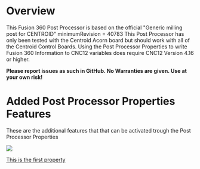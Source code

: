 # Overview
This Fusion 360 Post Processor is based on the official "Generic milling post for CENTROID" minimumRevision = 40783
This Post Processor has only been tested with the Centroid Acorn board but should work with all of the Centroid Control Boards.
Using the Post Processor Properties to write Fusion 360 Information to CNC12 variables does require CNC12 Version 4.16 or higher.

**Please report issues as such in GitHub. No Warranties are given. Use at your own risk!**

# Added Post Processor Properties Features
These are the additional features that that can be activated trough the Post Processor Properties

![](/images/pp001.PNG)


[This is the first property](FirstProperty.md)

